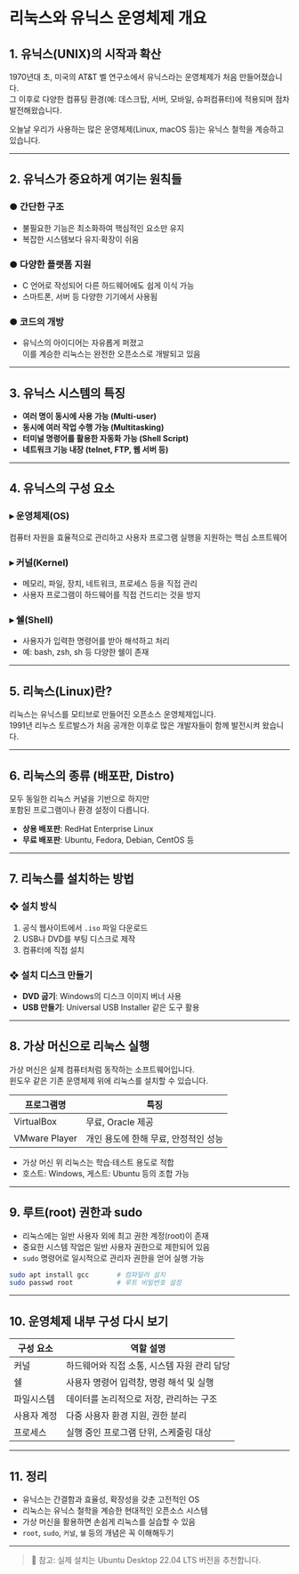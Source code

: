 # 리눅스와 유닉스 운영체제 개요

## 1. 유닉스(UNIX)의 시작과 확산

1970년대 초, 미국의 AT&T 벨 연구소에서 유닉스라는 운영체제가 처음 만들어졌습니다.  
그 이후로 다양한 컴퓨팅 환경(예: 데스크탑, 서버, 모바일, 슈퍼컴퓨터)에 적용되며 점차 발전해왔습니다.  

오늘날 우리가 사용하는 많은 운영체제(Linux, macOS 등)는 유닉스 철학을 계승하고 있습니다.

---

## 2. 유닉스가 중요하게 여기는 원칙들

### ● 간단한 구조
- 불필요한 기능은 최소화하여 핵심적인 요소만 유지  
- 복잡한 시스템보다 유지·확장이 쉬움

### ● 다양한 플랫폼 지원
- C 언어로 작성되어 다른 하드웨어에도 쉽게 이식 가능  
- 스마트폰, 서버 등 다양한 기기에서 사용됨

### ● 코드의 개방
- 유닉스의 아이디어는 자유롭게 퍼졌고  
  이를 계승한 리눅스는 완전한 오픈소스로 개발되고 있음

---

## 3. 유닉스 시스템의 특징

- **여러 명이 동시에 사용 가능 (Multi-user)**
- **동시에 여러 작업 수행 가능 (Multitasking)**
- **터미널 명령어를 활용한 자동화 가능 (Shell Script)**
- **네트워크 기능 내장 (telnet, FTP, 웹 서버 등)**

---

## 4. 유닉스의 구성 요소

### ▸ 운영체제(OS)
컴퓨터 자원을 효율적으로 관리하고 사용자 프로그램 실행을 지원하는 핵심 소프트웨어

### ▸ 커널(Kernel)
- 메모리, 파일, 장치, 네트워크, 프로세스 등을 직접 관리
- 사용자 프로그램이 하드웨어를 직접 건드리는 것을 방지

### ▸ 쉘(Shell)
- 사용자가 입력한 명령어를 받아 해석하고 처리  
- 예: bash, zsh, sh 등 다양한 쉘이 존재

---

## 5. 리눅스(Linux)란?

리눅스는 유닉스를 모티브로 만들어진 오픈소스 운영체제입니다.  
1991년 리누스 토르발스가 처음 공개한 이후로 많은 개발자들이 함께 발전시켜 왔습니다.

---

## 6. 리눅스의 종류 (배포판, Distro)

모두 동일한 리눅스 커널을 기반으로 하지만  
포함된 프로그램이나 환경 설정이 다릅니다.

- **상용 배포판**: RedHat Enterprise Linux  
- **무료 배포판**: Ubuntu, Fedora, Debian, CentOS 등  

---

## 7. 리눅스를 설치하는 방법

### ❖ 설치 방식
1. 공식 웹사이트에서 `.iso` 파일 다운로드  
2. USB나 DVD를 부팅 디스크로 제작  
3. 컴퓨터에 직접 설치

### ❖ 설치 디스크 만들기
- **DVD 굽기**: Windows의 디스크 이미지 버너 사용  
- **USB 만들기**: Universal USB Installer 같은 도구 활용

---

## 8. 가상 머신으로 리눅스 실행

가상 머신은 실제 컴퓨터처럼 동작하는 소프트웨어입니다.  
윈도우 같은 기존 운영체제 위에 리눅스를 설치할 수 있습니다.

| 프로그램명         | 특징                                  |
|------------------|---------------------------------------|
| VirtualBox       | 무료, Oracle 제공                     |
| VMware Player    | 개인 용도에 한해 무료, 안정적인 성능  |

- 가상 머신 위 리눅스는 학습·테스트 용도로 적합
- 호스트: Windows, 게스트: Ubuntu 등의 조합 가능

---

## 9. 루트(root) 권한과 sudo

- 리눅스에는 일반 사용자 외에 최고 권한 계정(root)이 존재  
- 중요한 시스템 작업은 일반 사용자 권한으로 제한되어 있음  
- `sudo` 명령어로 일시적으로 관리자 권한을 얻어 실행 가능

```bash
sudo apt install gcc       # 컴파일러 설치
sudo passwd root           # 루트 비밀번호 설정
```

---

## 10. 운영체제 내부 구성 다시 보기

| 구성 요소 | 역할 설명 |
|-----------|-----------|
| 커널      | 하드웨어와 직접 소통, 시스템 자원 관리 담당 |
| 쉘        | 사용자 명령어 입력창, 명령 해석 및 실행 |
| 파일시스템 | 데이터를 논리적으로 저장, 관리하는 구조 |
| 사용자 계정 | 다중 사용자 환경 지원, 권한 분리 |
| 프로세스  | 실행 중인 프로그램 단위, 스케줄링 대상 |

---

## 11. 정리

- 유닉스는 간결함과 효율성, 확장성을 갖춘 고전적인 OS  
- 리눅스는 유닉스 철학을 계승한 현대적인 오픈소스 시스템  
- 가상 머신을 활용하면 손쉽게 리눅스를 실습할 수 있음  
- `root`, `sudo`, `커널`, `쉘` 등의 개념은 꼭 이해해두기

---

> 📘 참고: 실제 설치는 Ubuntu Desktop 22.04 LTS 버전을 추천합니다.
